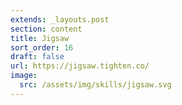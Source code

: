 ```yaml
---
extends: _layouts.post
section: content
title: Jigsaw
sort_order: 16
draft: false
url: https://jigsaw.tighten.co/
image:
  src: /assets/img/skills/jigsaw.svg
---
```

